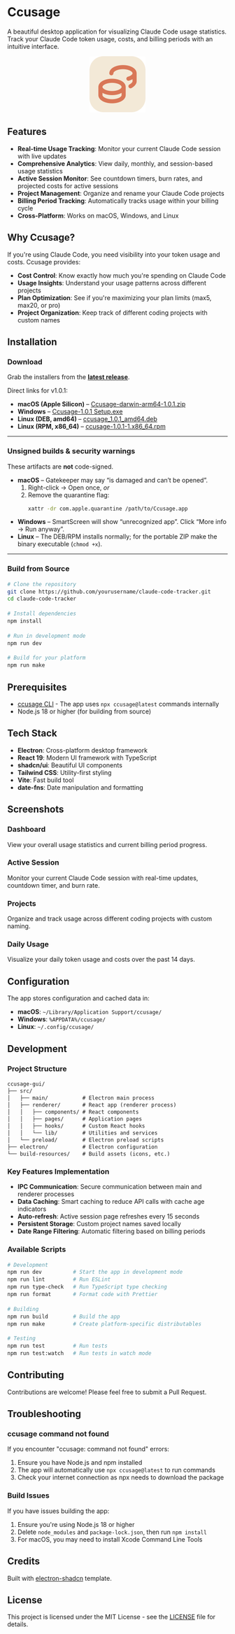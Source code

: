 # Ccusage

A beautiful desktop application for visualizing Claude Code usage statistics. Track your Claude Code token usage, costs, and billing periods with an intuitive interface.

<div align="center">
  <img src="build-resources/icon-256.png" alt="Ccusage Icon" width="128" height="128">
</div>

## Features

- **Real-time Usage Tracking**: Monitor your current Claude Code session with live updates
- **Comprehensive Analytics**: View daily, monthly, and session-based usage statistics
- **Active Session Monitor**: See countdown timers, burn rates, and projected costs for active sessions
- **Project Management**: Organize and rename your Claude Code projects
- **Billing Period Tracking**: Automatically tracks usage within your billing cycle
- **Cross-Platform**: Works on macOS, Windows, and Linux

## Why Ccusage?

If you're using Claude Code, you need visibility into your token usage and costs. Ccusage provides:

- **Cost Control**: Know exactly how much you're spending on Claude Code
- **Usage Insights**: Understand your usage patterns across different projects
- **Plan Optimization**: See if you're maximizing your plan limits (max5, max20, or pro)
- **Project Organization**: Keep track of different coding projects with custom names

## Installation

### Download

Grab the installers from the **[latest release](https://github.com/EthanBarlo/ccusage-app/releases/latest)**.

Direct links for v1.0.1:

- **macOS (Apple Silicon)** – [Ccusage-darwin-arm64-1.0.1.zip](https://github.com/EthanBarlo/ccusage-app/releases/download/v1.0.1/Ccusage-darwin-arm64-1.0.1.zip)
- **Windows** – [Ccusage-1.0.1 Setup.exe](https://github.com/EthanBarlo/ccusage-app/releases/download/v1.0.1/Ccusage-1.0.1.Setup.exe)
- **Linux (DEB, amd64)** – [ccusage_1.0.1_amd64.deb](https://github.com/EthanBarlo/ccusage-app/releases/download/v1.0.1/ccusage_1.0.1_amd64.deb)
- **Linux (RPM, x86_64)** – [ccusage-1.0.1-1.x86_64.rpm](https://github.com/EthanBarlo/ccusage-app/releases/download/v1.0.1/ccusage-1.0.1-1.x86_64.rpm)

---

### Unsigned builds & security warnings

These artifacts are **not** code-signed.

- **macOS** – Gatekeeper may say “is damaged and can’t be opened”.
  1. Right-click → Open once, _or_
  2. Remove the quarantine flag:
     ```bash
     xattr -dr com.apple.quarantine /path/to/Ccusage.app
     ```
- **Windows** – SmartScreen will show “unrecognized app”. Click “More info → Run anyway”.
- **Linux** – The DEB/RPM installs normally; for the portable ZIP make the binary executable (`chmod +x`).

---

### Build from Source

```bash
# Clone the repository
git clone https://github.com/yourusername/claude-code-tracker.git
cd claude-code-tracker

# Install dependencies
npm install

# Run in development mode
npm run dev

# Build for your platform
npm run make
```

## Prerequisites

- [ccusage CLI](https://github.com/claudeai/ccusage) - The app uses `npx ccusage@latest` commands internally
- Node.js 18 or higher (for building from source)

## Tech Stack

- **Electron**: Cross-platform desktop framework
- **React 19**: Modern UI framework with TypeScript
- **shadcn/ui**: Beautiful UI components
- **Tailwind CSS**: Utility-first styling
- **Vite**: Fast build tool
- **date-fns**: Date manipulation and formatting

## Screenshots

### Dashboard
View your overall usage statistics and current billing period progress.

### Active Session
Monitor your current Claude Code session with real-time updates, countdown timer, and burn rate.

### Projects
Organize and track usage across different coding projects with custom naming.

### Daily Usage
Visualize your daily token usage and costs over the past 14 days.

## Configuration

The app stores configuration and cached data in:

- **macOS**: `~/Library/Application Support/ccusage/`
- **Windows**: `%APPDATA%/ccusage/`
- **Linux**: `~/.config/ccusage/`

## Development

### Project Structure

```plaintext
ccusage-gui/
├── src/
│   ├── main/           # Electron main process
│   ├── renderer/       # React app (renderer process)
│   │   ├── components/ # React components
│   │   ├── pages/      # Application pages
│   │   ├── hooks/      # Custom React hooks
│   │   └── lib/        # Utilities and services
│   └── preload/        # Electron preload scripts
├── electron/           # Electron configuration
└── build-resources/    # Build assets (icons, etc.)
```

### Key Features Implementation

- **IPC Communication**: Secure communication between main and renderer processes
- **Data Caching**: Smart caching to reduce API calls with cache age indicators
- **Auto-refresh**: Active session page refreshes every 15 seconds
- **Persistent Storage**: Custom project names saved locally
- **Date Range Filtering**: Automatic filtering based on billing periods

### Available Scripts

```bash
# Development
npm run dev          # Start the app in development mode
npm run lint         # Run ESLint
npm run type-check   # Run TypeScript type checking
npm run format       # Format code with Prettier

# Building
npm run build        # Build the app
npm run make         # Create platform-specific distributables

# Testing
npm run test         # Run tests
npm run test:watch   # Run tests in watch mode
```

## Contributing

Contributions are welcome! Please feel free to submit a Pull Request.

## Troubleshooting

### ccusage command not found

If you encounter "ccusage: command not found" errors:

1. Ensure you have Node.js and npm installed
2. The app will automatically use `npx ccusage@latest` to run commands
3. Check your internet connection as npx needs to download the package

### Build Issues

If you have issues building the app:

1. Ensure you're using Node.js 18 or higher
2. Delete `node_modules` and `package-lock.json`, then run `npm install`
3. For macOS, you may need to install Xcode Command Line Tools

## Credits

Built with [electron-shadcn](https://github.com/LuanRoger/electron-shadcn) template.

## License

This project is licensed under the MIT License - see the [LICENSE](LICENSE) file for details.
